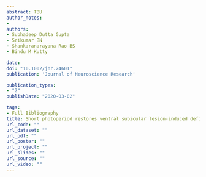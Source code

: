 ```yaml
---
abstract: TBU
author_notes:
- 
authors:
- Subhadeep Dutta Gupta
- Srikumar BN
- Shankaranarayana Rao BS
- Bindu M Kutty

date: 
doi: "10.1002/jnr.24601"
publication: 'Journal of Neuroscience Research'

publication_types:
- "2"
publishDate: "2020-03-02"

tags:
- Full Bibliography
title: Short photoperiod restores ventral subicular lesion‐induced deficits in affective and socio‐cognitive behavior in male Wistar rats
url_code: ""
url_dataset: ""
url_pdf: ""
url_poster: ""
url_project: ""
url_slides: ""
url_source: ""
url_video: ""
---
```


